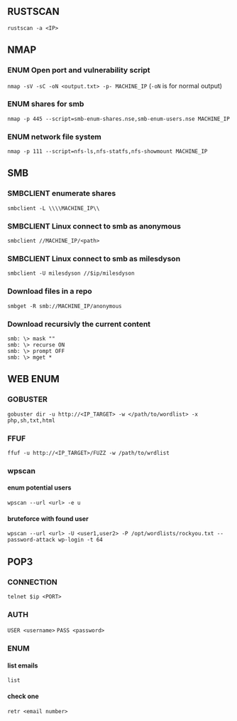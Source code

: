 ## RUSTSCAN
`rustscan -a <IP>`

## NMAP
### ENUM Open port and vulnerability script
`nmap -sV -sC -oN <output.txt> -p- MACHINE_IP` (`-oN` is for normal output)
### ENUM shares for smb 
`nmap -p 445 --script=smb-enum-shares.nse,smb-enum-users.nse MACHINE_IP`
### ENUM network file system
`nmap -p 111 --script=nfs-ls,nfs-statfs,nfs-showmount MACHINE_IP`

## SMB
### SMBCLIENT enumerate shares
`smbclient -L \\\\MACHINE_IP\\`
### SMBCLIENT Linux connect to smb as anonymous
`smbclient //MACHINE_IP/<path>`
### SMBCLIENT Linux connect to smb as milesdyson
`smbclient -U milesdyson //$ip/milesdyson`
### Download files in a repo
`smbget -R smb://MACHINE_IP/anonymous`
### Download recursivly the current content
```
smb: \> mask ""
smb: \> recurse ON
smb: \> prompt OFF
smb: \> mget *
```
## WEB ENUM
### GOBUSTER
`gobuster dir -u http://<IP_TARGET> -w </path/to/wordlist> -x php,sh,txt,html`

### FFUF
`ffuf -u http://<IP_TARGET>/FUZZ -w /path/to/wrdlist`

### wpscan
#### enum potential users
`wpscan --url <url> -e u`
#### bruteforce with found user
`wpscan --url <url> -U <user1,user2> -P /opt/wordlists/rockyou.txt --password-attack wp-login -t 64`

## POP3
### CONNECTION
`telnet $ip <PORT>`

### AUTH

`USER <username>`
`PASS <password>`

### ENUM
#### list emails
`list`
#### check one
`retr <email number>`
